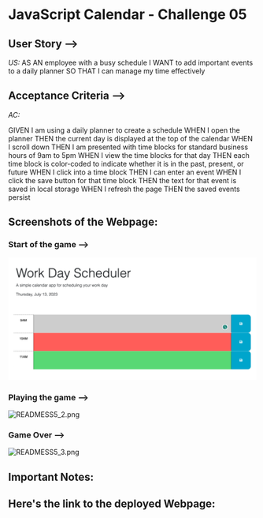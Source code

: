 # JavaScript Calendar - Challenge 05


## User Story -->
_US:_
AS AN employee with a busy schedule
I WANT to add important events to a daily planner
SO THAT I can manage my time effectively
## Acceptance Criteria -->
_AC:_

GIVEN I am using a daily planner to create a schedule
WHEN I open the planner
THEN the current day is displayed at the top of the calendar
WHEN I scroll down
THEN I am presented with time blocks for standard business hours of 9am to 5pm
WHEN I view the time blocks for that day
THEN each time block is color-coded to indicate whether it is in the past, present, or future
WHEN I click into a time block
THEN I can enter an event
WHEN I click the save button for that time block
THEN the text for that event is saved in local storage
WHEN I refresh the page
THEN the saved events persist
## Screenshots of the Webpage:
### Start of the game -->
<img width="518" alt="READMESS5_1.png" src="READMESS5_1.png">

### Playing the game -->

<img width="518" alt="READMESS5_2.png" src="READMESS5_2.png">

### Game Over -->
<img width="518" alt="READMESS5_3.png" src="READMESS5_3.png">

## Important Notes:


## Here's the link to the deployed Webpage:
